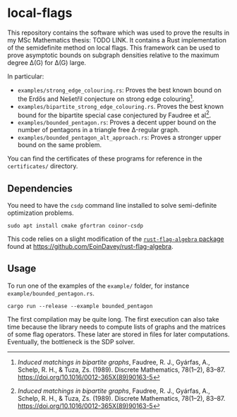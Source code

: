 # local-flags

This repository contains the software which was used to prove the results in my MSc Mathematics thesis:
TODO LINK. It contains a Rust implementation of the semidefinite method on local flags. This
framework can be used to prove asymptotic bounds on subgraph densities relative to the maximum
degree Δ(G) for Δ(G) large.

In particular:
- `examples/strong_edge_colouring.rs`: Proves the best known bound on the Erdős and Nešetřil
  conjecture on strong edge colouring[^erdosnes].
- `examples/bipartite_strong_edge_colouring.rs`. Proves the best known bound for the
  bipartite special case conjectured by Faudree et al[^erdosnes].
- `examples/bounded_pentagon.rs`: Proves a decent upper bound on the number of pentagons in a
  triangle free Δ-regular graph.
- `examples/bounded_pentagon_alt_approach.rs`: Proves a stronger upper bound on the same problem.

You can find the certificates of these programs for reference in the `certificates/` directory.

[^erdosnes]: *Induced matchings in bipartite graphs*, Faudree, R. J., Gyárfas, A., Schelp, R. H., & Tuza, Zs. (1989). Discrete Mathematics, 78(1–2), 83–87. https://doi.org/10.1016/0012-365X(89)90163-5

## Dependencies

You need to have the `csdp` command line installed to solve semi-definite optimization problems.
```
sudo apt install cmake gfortran coinor-csdp
```

This code relies on a slight modification of the
[`rust-flag-algebra` package](https://crates.io/crates/flag-algebra)
found at https://github.com/EoinDavey/rust-flag-algebra.

## Usage

To run one of the examples of the `example/` folder, for instance `example/bounded_pentagon.rs`.
```
cargo run --release --example bounded_pentagon
```
The first compilation may be quite long. The first execution can also take time because the library needs to compute lists of graphs and the matrices of some flag operators. These later are stored in files for later computations. Eventually, the bottleneck is the SDP solver.
